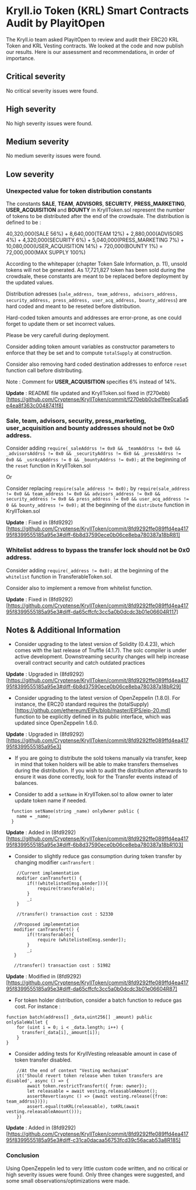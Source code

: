 # Kryll.io Token (KRL) Smart Contracts Audit by PlayitOpen

The Kryll.io team asked PlayitOpen to review and audit their ERC20 KRL Token and KRL Vesting contracts. We looked at the code and now publish our results.
Here is our assessment and recommendations, in order of importance.

## Critical severity

No critical severity issues were found.

## High severity

No high severity issues were found.

## Medium severity

No medium severity issues were found.

## Low severity

### Unexpected value for token distribution constants

The constants **SALE**, **TEAM**, **ADVISORS**, **SECURITY**, **PRESS_MARKETING**, **USER_ACQUISITION** and **BOUNTY** in KryllToken.sol represent the number of tokens to be distributed after the end of the crowdsale. The distribution is defined to be :

40,320,000(SALE 56%) + 8,640,000(TEAM 12%) + 2,880,000(ADVISORS 4%) + 4,320,000(SECURITY 6%) + 5,040,000(PRESS\_MARKETING 7%) + 10,080,000(USER\_ACQUISITION 14%) + 720,000(BOUNTY 1%) = 72,000,000(MAX SUPPLY 100%)

According to the whitepaper (chapter Token Sale Information, p. 11), unsold tokens will not be generated. As 17,721,827 token has been sold during the crowdsale, these constants are meant to be replaced before deployment by the updated values. 

Distribution adresses (`sale_address, team_address, advisors_address, security_address, press_address, user_acq_address, bounty_address`) are hard coded and meant to be reseted before distribution.

Hard-coded token amounts and addresses are error-prone, as one could forget to update them or set incorrect values. 

Please be very carefull during deployment.

Consider adding token amount variables as constructor parameters to enforce that they be set and to compute `totalSupply` at construction. 

Consider also removing hard coded destination addresses to enforce `reset` function call before distributing. 

Note : Comment for **USER_ACQUISITION** specifies 6% instead of 14%.

**Update** : README file updated and KryllToken.sol fixed in (f270ebb)[https://github.com/Cryptense/KryllToken/commit/f270ebb0cbd1fee0ca5a5e4ea8f363c0048741f8]

### Sale, team, advisors, security, press_marketing, user_acquisition and bounty addresses should not be 0x0 address.

Consider adding `require(_saleAddrss != 0x0 && _teamAddrss != 0x0 && _advisorsAddrss != 0x0 && _securityAddrss != 0x0 && _pressAddrss != 0x0 && _usrAcqAddrss != 0 && _bountyAddrss != 0x0);` at the beginning of the `reset` function in KryllToken.sol

Or 

Consider replacing  `require(sale_address != 0x0);` by `require(sale_address != 0x0 && team_address != 0x0 && advisors_address != 0x0 && security_address != 0x0 && press_address != 0x0 && user_acq_address != 0 && bounty_address != 0x0);` at the beginning of the `distribute` function in KryllToken.sol

**Update** : Fixed in (8fd9292)[https://github.com/Cryptense/KryllToken/commit/8fd9292ffe089ffd4ea41795f8399555185a95e3#diff-6b8d37590ece0b06ce8eba780387a18bR81]

### Whitelist address to bypass the transfer lock should not be 0x0 address.

Consider adding `require(_address != 0x0);` at the beginning of the `whitelist` function in TransferableToken.sol.

Consider also to implement a remove from whitelist function.

**Update** : Fixed in (8fd9292)[https://github.com/Cryptense/KryllToken/commit/8fd9292ffe089ffd4ea41795f8399555185a95e3#diff-da65cffcfc3cc5a0b0dcdc3b01e06604R117]

## Notes & Additional Information

* Consider upgrading to the latest version of Solidity (0.4.23), which comes with the last release of Truffle (4.1.7).
The solc compiler is under active development. Downstreaming security changes will help increase overall contract security and catch outdated practices

**Update** : Upgraded in (8fd9292)[https://github.com/Cryptense/KryllToken/commit/8fd9292ffe089ffd4ea41795f8399555185a95e3#diff-6b8d37590ece0b06ce8eba780387a18bR29]

* Consider upgrading to the latest version of OpenZeppelin (1.8.0).
For instance, the ERC20 standard requires the (totalSupply)[https://github.com/ethereum/EIPs/blob/master/EIPS/eip-20.md] function to be explicitly defined in its public interface, which was updated since OpenZeppelin 1.6.0.

**Update** : Upgraded in (8fd9292)[https://github.com/Cryptense/KryllToken/commit/8fd9292ffe089ffd4ea41795f8399555185a95e3]

* If you are going to distribute the sold tokens manually via transfer, keep in mind that token holders will be able to make transfers themselves during the distribution. If you wish to audit the distribution afterwards to ensure it was done correctly, look for the Transfer events instead of balances.

* Consider to add a `setName` in KryllToken.sol to allow owner to later update token name if needed.
``` 
  function setName(string _name) onlyOwner public {
    name = _name;
  }
```
**Update** : Added in (8fd9292)[https://github.com/Cryptense/KryllToken/commit/8fd9292ffe089ffd4ea41795f8399555185a95e3#diff-6b8d37590ece0b06ce8eba780387a18bR103]

* Consider to slightly reduce gas consumption during token transfer by changing modifier `canTransfert`  : 
```
    //Current implementation
    modifier canTransfert() {
        if(!(whitelisted[msg.sender])){
            require(transferable);
        }        
        _;
    }

    //transfer() transaction cost : 52330
```
```
   //Proposed implementation
   modifier canTransfert() {
        if(!transferable){
            require (whitelisted[msg.sender]);
        } 
        _;
   }
   
   //transfer() transaction cost : 51982
```
**Update** : Modified in (8fd9292)[https://github.com/Cryptense/KryllToken/commit/8fd9292ffe089ffd4ea41795f8399555185a95e3#diff-da65cffcfc3cc5a0b0dcdc3b01e06604R87]

* For token holder distribution, consider a batch function to reduce gas cost. For instance :
```
function batch(address[] _data,uint256[] _amount) public onlySaleWallet {
    for (uint i = 0; i < _data.length; i++) {
      transfer(_data[i],_amount[i]);
    }
}
```

* Consider adding tests for KryllVesting releasable amount in case of token transfer disabled. 
```
    //At the end of context "Vesting mechanism"
    it('Should revert token release when token transfers are disabled', async () => {
        await token.restrictTransfert({ from: owner});
        let releasable = await vesting.releasableAmount();
        assertRevert(async () => {await vesting.release({from: team_addrss})});
        assert.equal(toKRL(releasable), toKRL(await vesting.releasableAmount()));
    })
```
**Update** : Added in (8fd9292)[https://github.com/Cryptense/KryllToken/commit/8fd9292ffe089ffd4ea41795f8399555185a95e3#diff-c31ca0dacaa56753fcd39c56acab53a8R185]

### Conclusion

Using OpenZeppelin led to very little custom code written, and no critical or high severity issues were found. Only three changes were suggested, and some small observations/optimizations were made.









